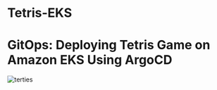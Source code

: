 # Tetris-EKS
# GitOps: Deploying Tetris Game on Amazon EKS Using ArgoCD

![terties](https://github.com/Sanjo-varghese/Tetris-EKS/assets/116708794/d6433a94-e29d-484b-9517-88a769319597)
